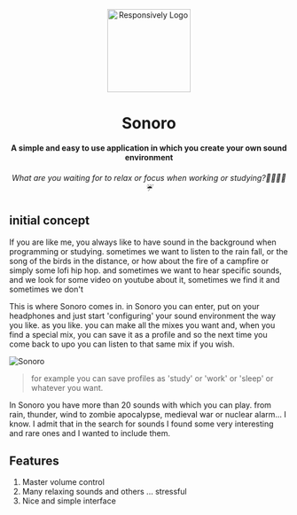 <div align="center">
  <img src="http://imgfz.com/i/TtKsRgJ.png" alt="Responsively Logo" width="150">
  <h1>Sonoro</h1>
  <strong>A simple and easy to use application in which you create your own sound environment</strong>
  <h6> What are you waiting for to relax or focus when working or studying?👨‍💻🌊🔥☔</h6>
</div>

## initial concept

If you are like me, you always like to have sound in the background when programming or studying. sometimes we want to listen to the rain fall, or the song of the birds in the distance, or how about the fire of a campfire or simply some lofi hip hop. and sometimes we want to hear specific sounds, and we look for some video on youtube about it, sometimes we find it and sometimes we don't

This is where Sonoro comes in. in Sonoro you can enter, put on your headphones and just start 'configuring' your sound environment the way you like. as you like. you can make all the mixes you want and, when you find a special mix, you can save it as a profile and so the next time you come back to upo you can listen to that same mix if you wish.

![Sonoro](http://imgfz.com/i/AUXFNY7.png)

>for example you can save profiles as 'study' or 'work' or 'sleep' or whatever you want.

In Sonoro you have more than 20 sounds with which you can play. from rain, thunder, wind to zombie apocalypse, medieval war or nuclear alarm... I know. I admit that in the search for sounds I found some very interesting and rare ones and I wanted to include them.

## Features
1. Master volume control
2. Many relaxing sounds and others ... stressful
3. Nice and simple interface
